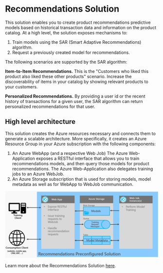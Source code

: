 # Recommendations Solution

This solution enables you to create product recommendations predictive models based on historical transaction data and information on the product catalog.
At a high level, the solution exposes mechanisms to:
1. Train models using the SAR (Smart Adaptive Recommendations) algorithm.
2. Request a previously created model for recommendations.

The following scenarios are supported by the SAR algorithm:

**Item-to-Item Recommendations.** This is the "Customers who liked this product also liked these other products" scenario. Increase the discoverability of items in your catalog by showing relevant products to your customers.

**Personalized Recommendations.** By providing a user id or the recent history of transactions for a given user, the SAR algorithm can return personalized recommendations for that user.

## High level architecture

This solution creates the Azure resources necessary and connects them to generate a scalable architecture.  More specifically, it creates an Azure Resource Group in your Azure subscription with the following components:

1. An Azure WebApp (and a respective Web Job) The Azure Web-Application exposes a RESTful interface that allows you to train recommendations models, and then query those models for product recommendations. The Azure Web-Application also delegates training jobs to an Azure WebJob.
2. An Azure Storage subscription that is used for storing models, model metadata as well as for WebApp to WebJob communication.


![Diagram](/saw/recommendationswebapp/assets/highlevelarch.png)

Learn more about the Recommendations Solution [here](http://github.com/Microsoft/Product-Recommendations).
